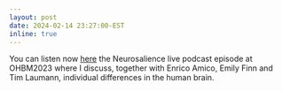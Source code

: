 ```yaml
---
layout: post
date: 2024-02-14 23:27:00-EST
inline: true
---
```


You can listen now <a href="https://www.youtube.com/watch?v=dr68bXRWpNw">here</a> the Neurosalience live podcast episode at OHBM2023 where I discuss, together with Enrico Amico, Emily Finn and Tim Laumann, individual differences in the human brain.
